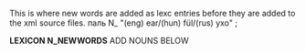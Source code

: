 This is where new words are added as lexc entries before they are 
added to the xml source files.
паль N_ "(eng) ear/(hun) fül/(rus) ухо" ;


**LEXICON N_NEWWORDS** 
ADD NOUNS BELOW
